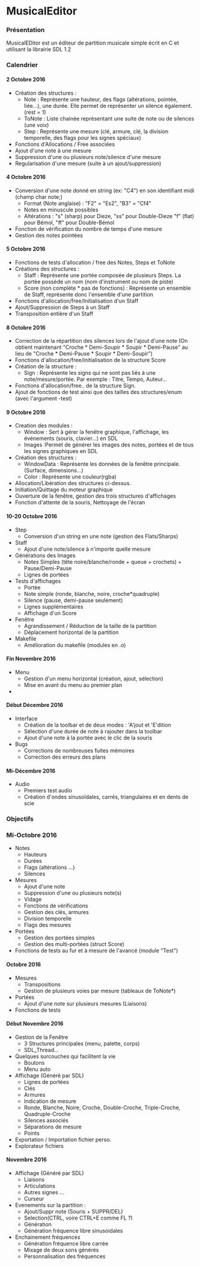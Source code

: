 # MusicalEditor

### Présentation

MusicalEDitor est un éditeur de partition musicale simple écrit en C et utilisant la librairie SDL 1.2


### Calendrier



#### 2 Octobre 2016
* Création des structures :
    * Note : Représente une hauteur, des flags (altérations, pointée, liée...), une durée. Elle permet de représenter un silence également. (rest = 1)
    * ToNote : Liste chainée représentant une suite de note ou de silences (une voix)
    * Step : Représente une mesure (clé, armure, clé, la division temporelle, des flags pour les signes spéciaux)
* Fonctions d'Allocations / Free associées
* Ajout d'une note à une mesure
* Suppression d'une ou plusieurs note/silence d'une mesure
* Regularisation d'une mesure (suite à un ajout/suppression)



#### 4 Octobre 2016
* Conversion d'une note donné en string (ex: "C4") en son identifiant midi (champ char note;)
    * Format (Note anglaise) : "F2" = "Es2", "B3" = "Cf4"
    * Notes en minuscule possibles
    * Altérations : "s" (sharp) pour Dieze, "ss" pour Double-Dieze "f" (flat) pour Bémol, "ff" pour Double-Bémol
* Fonction de vérification du nombre de temps d'une mesure
* Gestion des notes pointées



#### 5 Octobre 2016
* Fonctions de tests d'allocation / free des Notes, Steps et ToNote
* Créations des structures :
    * Staff : Représente une portée composée de plusieurs Steps. La portée possède un nom (nom d'instrument ou nom de piste)
    * Score (non complète * pas de fonctions) : Représente un ensemble de Staff, représente donc l'ensemble d'une partition
* Fonctions d'allocation/free/Initialisation d'un Staff
* Ajout/Suppression de Steps à un Staff
* Transposition entière d'un Staff


#### 8 Octobre 2016
* Correction de la répartition des silences lors de l'ajout d'une note (On obtient maintenant "Croche * Demi-Soupir * Soupir * Demi-Pause" au lieu de "Croche * Demi-Pause * Soupir * Demi-Soupir")
* Fonctions d'allocation/free/initialisation de la structure Score
* Création de la structure :
    * Sign : Représente les signs qui ne sont pas liés à une note/mesure/portée. Par exemple : Titre, Tempo, Auteur...
* Fonctions d'allocation/free.. de la structure Sign.
* Ajout de fonctions de test ainsi que des tailles des structures/enum (avec l'argument -test)

#### 9 Octobre 2016
* Creation des modules :
    * Window : Sert à gérer la fenêtre graphique, l'affichage, les événements (souris, clavier...) en SDL
    * Images :Permet de générer les images des notes, portées et de tous les signes graphiques en SDL
* Création des structures :
    * WindowData : Représente les données de la fenêtre principale. (Surface, dimensions...)
    * Color : Représente une couleur(rgba)
* Allocation/Libération des structures ci-dessus.
* Initiation/Quittage du moteur graphique
* Ouverture de la fenêtre, gestion des trois structures d'affichages
* Fonction d'attente de la souris, Nettoyage de l'écran

#### 10-20 Octobre 2016
* Step
    * Conversion d'un string en une note (gestion des Flats/Sharps) 
* Staff
    * Ajout d'une note/silence à n'importe quelle mesure
* Générations des Images
    * Notes Simples (tête noire/blanche/ronde + queue + crochets) + Pause/Demi-Pause
    * Lignes de portées
* Tests d'affichages
    * Portée
    * Note simple (ronde, blanche, noire, croche*quadruple)
    * Silence (pause, demi-pause seulement)
    * Lignes supplémentaires
    * Affichage d'un Score
* Fenêtre
    * Agrandissement / Réduction de la taille de la partition
    * Déplacement horizontal de la partition
* Makefile
    * Amélioration du makefile (modules en .o)


#### Fin Novembre 2016
* Menu
    * Gestion d'un menu horizontal (création, ajout, sélection)
    * Mise en avant du menu au premier plan
*

#### Début Décembre 2016
* Interface
    * Création de la toolbar et de deux modes : 'A'jout et 'E'dition
    * Sélection d'une durée de note à rajouter dans la toolbar
    * Ajout d'une note à la portée avec le clic de la souris
* Bugs
    * Corrections de nombreuses fuites mémoires
    * Correction des erreurs des plans


#### Mi-Décembre 2016
* Audio
    * Premiers test audio
    * Création d'ondes sinusoïdales, carrés, triangulaires et en dents de scie

### Objectifs

### Mi-Octobre 2016


* Notes
    * Hauteurs
    * Durées
    * Flags (altérations ...)
    * Silences
* Mesures
    * Ajout d'une note
    * Suppression d'une ou plusieurs note(s)
    * Vidage
    * Fonctions de vérifications
    * Gestion des clés, armures
    * Division temporelle
    * Flags des mesures
* Portées
    * Gestion des portées simples
    * Gestion des multi-portées (struct Score)
* Fonctions de tests au fur et à mesure de l'avancé (module "Test")

#### Octobre 2016

* Mesures
    * Transpositions
    * Gestion de plusieurs voies par mesure (tableaux de ToNote*)
* Portées
    * Ajout d'une note sur plusieurs mesures (Liaisons)
* Fonctions de tests


#### Début Novembre 2016


* Gestion de la Fenêtre
    * 3 Structures principales (menu, palette, corps)
    * SDL_Thread...
* Quelques surcouches qui facilitent la vie
    * Boutons
    * Menu auto
* Affichage (Généré par SDL)
    * Lignes de portées
    * Clés
    * Armures
    * Indication de mesure
    * Ronde, Blanche, Noire, Croche, Double-Croche, Triple-Croche, Quadruple-Croche
    * Silences associés
    * Séparations de mesure
    * Points
* Exportation / Importation fichier perso.
* Explorateur fichiers


#### Novembre 2016



* Affichage (Généré par SDL)
    * Liaisons
    * Articulations
    * Autres signes ...
    * Curseur
* Evenements sur la partition :
    * Ajout/Suppr note (Souris + SUPPR/DEL)
    * Selection(CTRL, voire CTRL+E comme FL ?)
    * Génération
    * Génération fréquence libre sinusoidales
* Enchainement fréquences
    * Génération fréquence libre carrée
    * Mixage de deux sons générés
    * Personnalisation des fréquences


    

